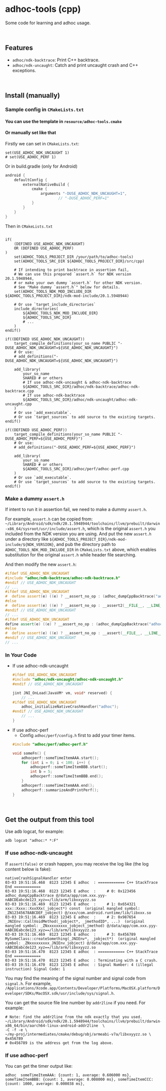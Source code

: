 # adhoc-tools (cpp)

Some code for learning and adhoc usage.

<br>

## Features

+ `adhoc/ndk-backtrace`: Print C++ backtrace.
+ `adhoc/ndk-uncaught`: Catch and print uncaught crash and C++ exceptions.

<br>

## Install (manually)

### Sample config in `CMakeLists.txt`

#### You can use the template in `resource/adhoc-tools.cmake`

#### Or manually set like that

Firstly we can set in `CMakeLists.txt`:
```shell
set(USE_ADHOC_NDK_UNCAUGHT 1)
# set(USE_ADHOC_PERF 1)
```
Or in build.gradle (only for Android)
```groovy
android {
    defaultConfig {
        externalNativeBuild {
            cmake {
                arguments "-DUSE_ADHOC_NDK_UNCAUGHT=1",
                        // "-DUSE_ADHOC_PERF=1"
            }
        }
    }
}
```

Then in `CMakeLists.txt`
```shell

if(
    (DEFINED USE_ADHOC_NDK_UNCAUGHT)
    OR (DEFINED USE_ADHOC_PERF)
)
    set(ADHOC_TOOLS_PROJECT_DIR /your/path/to/adhoc-tools)
    set(ADHOC_TOOLS_SRC_DIR ${ADHOC_TOOLS_PROJECT_DIR}/src/cpp)

    # If intending to print backtrace in assertion fail,
    # We can use this prepared `assert.h` for NDK version 20.1.5948944,
    # or make your own dummy `assert.h` for other NDK version.
    # See "Make dummy `assert.h`" below for details.
    set(ADHOC_TOOLS_NDK_MOD_INCLUDE_DIR ${ADHOC_TOOLS_PROJECT_DIR}/ndk-mod-include/20.1.5948944)

    # Or use `target_include_directories`
    include_directories(
        ${ADHOC_TOOLS_NDK_MOD_INCLUDE_DIR}
        ${ADHOC_TOOLS_SRC_DIR}
        # ...
    )
endif()

if((DEFINED USE_ADHOC_NDK_UNCAUGHT))
    target_compile_definitions(your_so_name PUBLIC "-DUSE_ADHOC_NDK_UNCAUGHT=${USE_ADHOC_NDK_UNCAUGHT}")
    # Or use:
    # add_definitions("-DUSE_ADHOC_NDK_UNCAUGHT=${USE_ADHOC_NDK_UNCAUGHT}")

    add_library(
        your_so_name
        SHARED # or others
        # If use adhoc-ndk-uncaught & adhoc-ndk-backtrace
        ${ADHOC_TOOLS_SRC_DIR}/adhoc/ndk-backtrace/adhoc-ndk-backtrace.cpp
        # If use adhoc-ndk-backtrace
        ${ADHOC_TOOLS_SRC_DIR}/adhoc/ndk-uncaught/adhoc-ndk-uncaught.cpp
    )
    # Or use `add_executable`.
    # Or use `target_sources` to add source to the existing targets.
endif()

if((DEFINED USE_ADHOC_PERF))
    target_compile_definitions(your_so_name PUBLIC "-DUSE_ADHOC_PERF=${USE_ADHOC_PERF}")
    # Or use:
    # add_definitions("-DUSE_ADHOC_PERF=${USE_ADHOC_PERF}")

    add_library(
        your_so_name
        SHARED # or others
        ${ADHOC_TOOLS_SRC_DIR}/adhoc/perf/adhoc-perf.cpp
    )
    # Or use `add_executable`.
    # Or use `target_sources` to add source to the existing targets.
endif()
```

### Make a dummy `assert.h`
If intent to run it in assertion fail, we need to make a dummy `assert.h`.

For example, `assert.h` can be copied from: `~/Library/Android/sdk/ndk/20.1.5948944/toolchains/llvm/prebuilt/darwin-x86_64/sysroot/usr/include/assert.h`, which is the original `assert.h` you included from the NDK version you are using. And put the new `assert.h` under a directory like `${ADHOC_TOOLS_PROJECT_DIR}/ndk-mod-include/${NDK_VERSION}`, and pub the directory path to `ADHOC_TOOLS_NDK_MOD_INCLUDE_DIR` in `CMakeLists.txt` above, which enables substitution for the original `assert.h` while header file searching.

And then modify the new `assert.h`:
```cpp
#ifdef USE_ADHOC_NDK_UNCAUGHT
#include "adhoc/ndk-backtrace/adhoc-ndk-backtrace.h"
#endif // USE_ADHOC_NDK_UNCAUGHT
// ...
#ifdef USE_ADHOC_NDK_UNCAUGHT
#  define assert(e) ((e) ? __assert_no_op : (adhoc_dumpCppBacktrace("adhoc"), __assert2(__FILE__, __LINE__, __PRETTY_FUNCTION__, #e)))
#else
#  define assert(e) ((e) ? __assert_no_op : __assert2(__FILE__, __LINE__, __PRETTY_FUNCTION__, #e))
#endif // USE_ADHOC_NDK_UNCAUGHT
// ...
#ifdef USE_ADHOC_NDK_UNCAUGHT
define assert(e) ((e) ? __assert_no_op : (adhoc_dumpCppBacktrace("adhoc"), __assert(__FILE__, __LINE__, #e)))
#else
#  define assert(e) ((e) ? __assert_no_op : __assert(__FILE__, __LINE__, #e))
#endif // USE_ADHOC_NDK_UNCAUGHT
// ...
```

### In Your Code
+ If use adhoc-ndk-uncaught
    ```cpp
    #ifdef USE_ADHOC_NDK_UNCAUGHT
    #include "adhoc/ndk-uncaught/adhoc-ndk-uncaught.h"
    #endif // USE_ADHOC_NDK_UNCAUGHT

    jint JNI_OnLoad(JavaVM* vm, void* reserved) {
        // ...
    #ifdef USE_ADHOC_NDK_UNCAUGHT
        adhoc_initializeNativeCrashHandler("adhoc");
    #endif // USE_ADHOC_NDK_UNCAUGHT
        // ...
    }
    ```
+ If use adhoc-perf
    + Config `adhoc/perf/config.h` first to add your timer items.
    ```cpp
    #include "adhoc/perf/adhoc-perf.h"

    void someFn() {
        adhocperf::someTimeItemAAA.start();
        for (int i = 0; i < 100; i++) {
            adhocperf::someTimeItemBBB.start();
            int b = 5;
            adhocperf::someTimeItemBBB.end();
        }
        adhocperf::someTimeItemAAA.end();
        adhocperf::summarizeAndPrintPerf();
    }
    ```


<br>

## Get the output from this tool

Use adb logcat, for example:
```shell
adb logcat "adhoc:* *:F"
```

### If use adhoc-ndk-uncaught

If `assert(false)` or crash happen, you may receive the log like (the log content below is fake):
```log
nativeCrashSignalHandler enter
03-03 19:51:16.468  8123 12345 E adhoc  : ============ C++ StackTrace End ============
03-03 19:51:16.468  8123 12345 E adhoc  :     # 0: 0x123456  adhoc_dumpCppBacktrace @/data/app/com.xxx.yyy-nABCDEabcde123_xyz==/lib/arm/libxxyyzz.so
03-03 19:51:16.469  8123 12345 E adhoc  :     # 1: 0x654321  xxx::Xxxx::XxxXXx(_jobject*) const  (original mangled symbol: _ZN12345678ABCDEF_jobject) @/xxx/com.android.runtime/lib/libxxx.so
03-03 19:51:16.469  8123 12345 E adhoc  :     # 2: 0x987654  _JNIEnv::CallVoidMethod(_jobject*, _jmethodID*, ...)  (original mangled symbol: _ZNxxxxxxxxx_jobject_jmethod) @/data/app/com.xxx.yyy-nABCDEabcde123_xyz==/lib/arm/libxxyyzz.so
03-03 19:51:16.469  8123 12345 E adhoc  :     # 3: 0x456789  MySomeClass::createSomething(_JNIEnv*, _jobject*)  (original mangled symbol: _ZNxxxxxxxxx_JNIEnv_jobject) @/data/app/com.xxx.yyy-nABCDEabcde123_xyz==/lib/arm/libxxyyzz.so
03-03 19:51:16.470  8123 12345 E adhoc  : ============ C++ StackTrace End ============
03-03 19:51:16.470  8123 12345 E adhoc  : Terminating with a C crash.
03-03 19:51:16.470  8123 12345 E adhoc  : Signal Number: 4 (illegal instruction) Signal Code: 1
```

You may find the meaning of the signal number and signal code from `signal.h`. For example, `/Applications/Xcode.app/Contents/Developer/Platforms/MacOSX.platform/Developer/SDKs/MacOSX.sdk/usr/include/sys/signal.h`.

You can get the source file line number by `addr2line` if you need. For example:
```shell
# Note: find the addr2line from the ndk exactly that you used.
~/Library/Android/sdk/ndk/20.1.5948944/toolchains/llvm/prebuilt/darwin-x86_64/bin/aarch64-linux-android-addr2line  \
-C -f -e \
~/my-proj/intermediates/cmake/debug/obj/armeabi-v7a/libxxyyzz.so \
0x456789
# 0x456789 is the address get from the log above.
```


### If use adhoc-perf

You can get the timer output like:
```log
adhoc  someTimeItemAAA: {count: 1, average: 0.606000 ms}, someTimeItemBBB: {count: 1, average: 0.008000 ms}, someTimeItemCCC: {count: 1000, average: 0.000038 ms},
```
